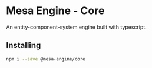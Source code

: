 # Mesa Engine - Core

An entity-component-system engine built with typescript.

## Installing

```sh
npm i --save @mesa-engine/core
```